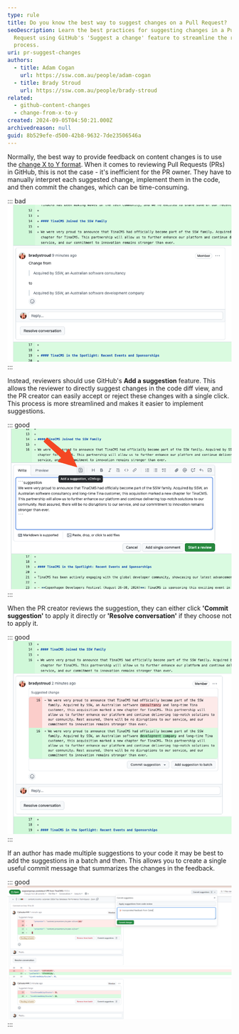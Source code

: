 ```yaml
---
type: rule
title: Do you know the best way to suggest changes on a Pull Request?
seoDescription: Learn the best practices for suggesting changes in a Pull
  Request using GitHub's 'Suggest a change' feature to streamline the review
  process.
uri: pr-suggest-changes
authors:
  - title: Adam Cogan
    url: https://ssw.com.au/people/adam-cogan
  - title: Brady Stroud
    url: https://ssw.com.au/people/brady-stroud
related:
  - github-content-changes
  - change-from-x-to-y
created: 2024-09-05T04:50:21.000Z
archivedreason: null
guid: 8b529efe-d500-42b8-9632-7de23506546a
---
```

Normally, the best way to provide feedback on content changes is to use the [change X to Y format](/change-from-x-to-y).
When it comes to reviewing Pull Requests (PRs) in GitHub, this is not the case - it's  inefficient for the PR owner. They have to manually interpret each suggested change, implement them in the code, and then commit the changes, which can be time-consuming.

::: bad
![Figure: Bad example - GitHub - Using change X to Y format (need to copy+paste changes)](bad-pr-suggest-changes.png)
:::

Instead, reviewers should use GitHub's **Add a suggestion** feature. This allows the reviewer to directly suggest changes in the code diff view, and the PR creator can easily accept or reject these changes with a single click. This process is more streamlined and makes it easier to implement suggestions.

::: good
![Figure: Good example - GitHub - Using the 'Add a suggestion' button](good-suggest-a-change-button.png)
:::

<!--endintro-->

When the PR creator reviews the suggestion, they can either click **'Commit suggestion'** to apply it directly or **'Resolve conversation'** if they choose not to apply it.

::: good
![Figure: Good example - GitHub - Easy to see what has changed + awesome 'Commit Suggestion' button ✨](good-pr-suggestions.png)
:::

If an author has made multiple suggestions to your code it may be best to add the suggestions in a batch and then. This allows you to create a single useful commit message that summarizes the changes in the feedback.

::: good
![Figure: Good exmample - Applying code suggestions in a batch](batch-suggesions.png)
:::
